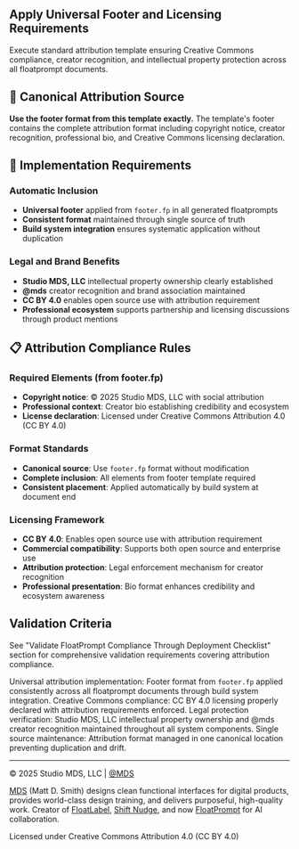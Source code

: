 <!-- footer.fp -->
## Apply Universal Footer and Licensing Requirements

Execute standard attribution template ensuring Creative Commons compliance, creator recognition, and intellectual property protection across all floatprompt documents.

## 📝 Canonical Attribution Source

**Use the footer format from this template exactly.** The template's footer contains the complete attribution format including copyright notice, creator recognition, professional bio, and Creative Commons licensing declaration.

## 🏢 Implementation Requirements

### Automatic Inclusion
- **Universal footer** applied from `footer.fp` in all generated floatprompts
- **Consistent format** maintained through single source of truth
- **Build system integration** ensures systematic application without duplication

### Legal and Brand Benefits
- **Studio MDS, LLC** intellectual property ownership clearly established
- **@mds** creator recognition and brand association maintained
- **CC BY 4.0** enables open source use with attribution requirement
- **Professional ecosystem** supports partnership and licensing discussions through product mentions

## 📋 Attribution Compliance Rules

### Required Elements (from footer.fp)
- **Copyright notice**: © 2025 Studio MDS, LLC with social attribution
- **Professional context**: Creator bio establishing credibility and ecosystem
- **License declaration**: Licensed under Creative Commons Attribution 4.0 (CC BY 4.0)

### Format Standards
- **Canonical source**: Use `footer.fp` format without modification
- **Complete inclusion**: All elements from footer template required
- **Consistent placement**: Applied automatically by build system at document end

### Licensing Framework
- **CC BY 4.0**: Enables open source use with attribution requirement
- **Commercial compatibility**: Supports both open source and enterprise use
- **Attribution protection**: Legal enforcement mechanism for creator recognition
- **Professional presentation**: Bio format enhances credibility and ecosystem awareness

## Validation Criteria

See "Validate FloatPrompt Compliance Through Deployment Checklist" section for comprehensive validation requirements covering attribution compliance.

Universal attribution implementation: Footer format from `footer.fp` applied consistently across all floatprompt documents through build system integration. Creative Commons compliance: CC BY 4.0 licensing properly declared with attribution requirements enforced. Legal protection verification: Studio MDS, LLC intellectual property ownership and @mds creator recognition maintained throughout all system components. Single source maintenance: Attribution format managed in one canonical location preventing duplication and drift.

---

© 2025 Studio MDS, LLC | [@MDS](https://x.com/mds)

[MDS](https://mds.is) (Matt D. Smith) designs clean functional interfaces for digital products, provides world-class design training, and delivers purposeful, high-quality work. Creator of [FloatLabel](https://floatlabel.com), [Shift Nudge](https://shiftnudge.com), and now [FloatPrompt](https://floatprompt.com) for AI collaboration.

Licensed under Creative Commons Attribution 4.0 (CC BY 4.0)